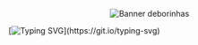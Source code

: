 <p align="center">
  <img src="https://capsule-render.vercel.app/api?type=venom&height=300&color=FF91A4&text=deborinhas&textBg=false&fontColor=A8D5BA&section=header&reversal=false" alt="Banner deborinhas"/>
</p>

[![Typing SVG](https://readme-typing-svg.herokuapp.com?font=Sour+Gummy&size=30&letterSpacing=0.2rem&pause=1000&color=A8D5BA&background=FF91A400&center=true&vCenter=true&repeat=false&width=435&lines=Oi%2C+me+chamo+D%C3%A9bora+Ara%C3%BAjo.+;Mais+conhecida+como+deborinhas!)](https://git.io/typing-svg)
